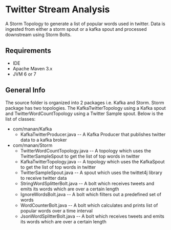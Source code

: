 # Twitter Stream Analysis

A  Storm Topology to generate a list of popular words used in twitter. Data is ingested from either a storm spout or a kafka spout and processed downstream using Storm Bolts.

## Requirements
- IDE 
- Apache Maven 3.x
- JVM 6 or 7

## General Info
The source folder is organized into 2 packages i.e. Kafka and Storm. Storm package has two topologies. The KafkaTwitterTopology using a Kafka spout and TwitterWordCountTopology using a Twitter Sample spout. Below is the list of classes:
* com/manan/Kafka
     * KafkaTwitterProducer.java --   A Kafka Producer that publishes twitter data to a kafka broker
* com/manan/Storm
    * TwitterWordCountTopology.java -- A topology which uses the TwitterSampleSpout to get the list of top words in twitter 
    * KafkaTwitterTopology.java -- A topology which uses the KafkaSpout to get the list of top words in twitter
    * TwitterSampleSpout.java -- A spout which uses the twittet4j library to receive twitter data
    * StringWordSplitterBolt.java -- A bolt which receives tweets and emits its words which are over a certain length
    * IgnoreWordsBolt.java -- A bolt which filters out a predefined set of words
    * WordCounterBolt.java -- A bolt which calculates and prints list of popular words over a time interval
    * JsonWordSplitterBolt.java -- A bolt which receives tweets and emits its words which are over a certain length
